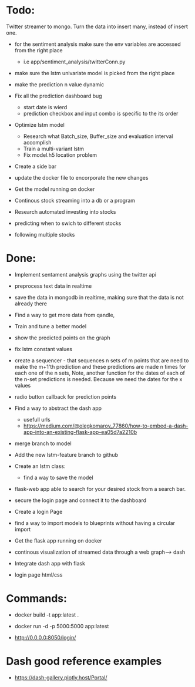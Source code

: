 # Todo:

Twitter streamer to mongo. Turn the data into insert many, instead of insert one.

- for the sentiment analysis make sure the env variables are accessed from the right place

  - i.e app/sentiment_analysis/twitterConn.py

- make sure the lstm univariate model is picked from the right place
- make the prediction n value dynamic

* Fix all the prediction dashboard bug

  - start date is wierd
  - prediction checkbox and input combo is specific to the its order

* Optimize lstm model

  - Research what Batch_size, Buffer_size and evaluation interval accomplish
  - Train a multi-variant lstm
  - Fix model.h5 location problem

* Create a side bar

* update the docker file to encorporate the new changes

* Get the model running on docker

* Continous stock streaming into a db or a program

* Research automated investing into stocks

* predicting when to swich to different stocks

* following multiple stocks

# Done:

- Implement sentament analysis graphs using the twitter api
- preprocess text data in realtime
- save the data in mongodb in realtime, making sure that the data is not already there

- Find a way to get more data from qandle,

- Train and tune a better model

- show the predicted points on the graph

- fix lstm constant values

- create a sequencer - that sequences n sets of m points that are need to make the m+1'th prediction and these predictions
  are made n times for each one of the n sets,
  Note, another function for the dates of each of the n-set predictions is needed. Because we need the dates for the x values

* radio button callback for prediction points

* Find a way to abstract the dash app

  - usefull urls
  - https://medium.com/@olegkomarov_77860/how-to-embed-a-dash-app-into-an-existing-flask-app-ea05d7a2210b

* merge branch to model

* Add the new lstm-feature branch to github

* Create an lstm class:

  - find a way to save the model

* flask-web app able to search for your desired stock from a search bar.

* secure the login page and connect it to the dashboard

* Create a login Page

* find a way to import models to blueprints without having a circular import

* Get the flask app running on docker

* continous visualization of streamed data through a web graph--> dash

* Integrate dash app with flask

* login page html/css

# Commands:

- docker build -t app:latest .
- docker run -d -p 5000:5000 app:latest

- http://0.0.0.0:8050/login/

# Dash good reference examples

- https://dash-gallery.plotly.host/Portal/
